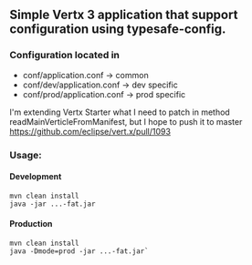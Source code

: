 ## Simple Vertx 3 application that support configuration using typesafe-config.

### Configuration located in 

 * conf/application.conf -> common
 * conf/dev/application.conf -> dev specific
 * conf/prod/application.conf -> prod specific

 I'm extending Vertx Starter what I need to patch in method readMainVerticleFromManifest, but I hope to push it to master
 https://github.com/eclipse/vert.x/pull/1093
 
 
 ### Usage:
 
 #### Development
 
 ```
 mvn clean install
 java -jar ...-fat.jar
 ```
 
 #### Production 
 
 ```
 mvn clean install
 java -Dmode=prod -jar ...-fat.jar`
 ```
  
  
  
  
 
 
 
 
 
